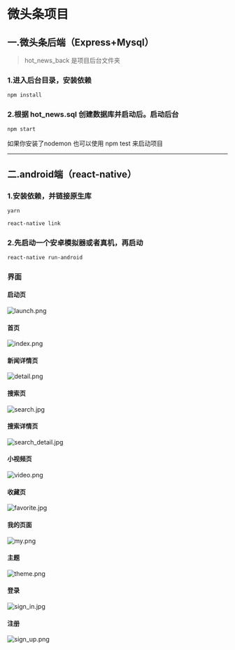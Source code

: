 # 微头条项目

## 一.微头条后端（Express+Mysql）
> hot_news_back 是项目后台文件夹


### 1.进入后台目录，安装依赖
```bash
npm install 
```

### 2.根据 hot_news.sql 创建数据库并启动后。启动后台
```bash
npm start 
```
如果你安装了nodemon 也可以使用 npm test 来启动项目

---

## 二.android端（react-native）

### 1.安装依赖，并链接原生库
```bash
yarn 

react-native link
```

### 2.先启动一个安卓模拟器或者真机，再启动
```bash
react-native run-android
```

### 界面
#### 启动页
![launch.png](https://github.com/zhuozenghua/hot_news/blob/master/readme_image/launch_1.png)

#### 首页
![index.png](https://github.com/zhuozenghua/hot_news/blob/master/readme_image/index_2.png)


#### 新闻详情页
![detail.png](https://github.com/zhuozenghua/hot_news/blob/master/readme_image/detail_3.png)

#### 搜索页
![search.jpg](https://github.com/zhuozenghua/hot_news/blob/master/readme_image/search_4.jpg)


#### 搜索详情页
![search_detail.jpg](https://github.com/zhuozenghua/hot_news/blob/master/readme_image/search_5.jpg)

#### 小视频页
![video.png](https://github.com/zhuozenghua/hot_news/blob/master/readme_image/video_6.png)


#### 收藏页
![favorite.jpg](https://github.com/zhuozenghua/hot_news/blob/master/readme_image/favorite_7.jpg)


#### 我的页面
![my.png](https://github.com/zhuozenghua/hot_news/blob/master/readme_image/my_8.png)


#### 主题
![theme.png](https://github.com/zhuozenghua/hot_news/blob/master/readme_image/theme_9.png)


#### 登录
![sign_in.jpg](https://github.com/zhuozenghua/hot_news/blob/master/readme_image/sign_in_10.jpg)


#### 注册
![sign_up.png](https://github.com/zhuozenghua/hot_news/blob/master/readme_image/sign_up_11.png)

